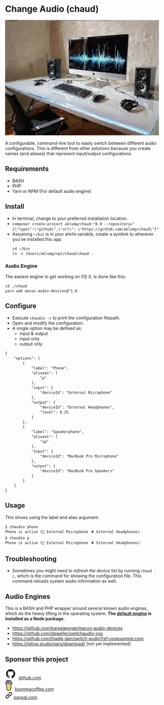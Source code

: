 # Change Audio (chaud)

![chaud](images/chaud.jpg)

A configurable, command-line tool to easily switch between different audio configurations. This is different from other solutions because you create names (and aliases) that represent input/output configurations.

## Requirements

* BASH
* PHP
* Yarn or NPM (For default audio engine)

## Install

* In terminal, change to your preferred installation location.
* `composer create-project aklump/chaud:^0.0 --repository="{\"type\":\"github\",\"url\": \"https://github.com/aklump/chaud\"}"`
* Assuming `~/bin` is in your `$PATH` variable, create a symlink to wherever you've installed this app.
  ```shell
  cd ~/bin
  ln -s /Users/aklump/opt/chaud/chaud .
  ```

### Audio Engine

The easiest engine to get working on OS X, is done like this:

```shell
cd ./chaud
yarn add macos-audio-devices@^1.0
```

## Configure

* Execute `chaudio -c` to print the configuration filepath.
* Open and modify the configuration.
* A single option may be defined as:
    * input & output
    * input only
    * output only

```
{
    "options": [
        {
            "label": "Phone",
            "aliases": [
                "p"
            ],
            "input": {
                "deviceId": "External Microphone"
            },
            "output": {
                "deviceId": "External Headphones",
                "level": 0.25
            }
        },
        {
            "label": "Speakerphone",
            "aliases": [
                "sp"
            ],
            "input": {
                "deviceId": "MacBook Pro Microphone"
            },
            "output": {
                "deviceId": "MacBook Pro Speakers"
            }
        }
    ]
}
```

## Usage

This shows using the label and alias argument.

```
$ chaudio phone
Phone is active (🎤 External Microphone 🔈 External Headphones)
$ chaudio p
Phone is active (🎤 External Microphone 🔈 External Headphones)
```

## Troubleshooting

* Sometimes you might need to *refresh the device* list by running `chaud -c`, which is the command for showing the configuration file. This command reloads system audio information as well.


## Audio Engines

This is a BASH and PHP wrapper around several known audio engines, which do the heavy lifting in the operating system.  **The [default engine](https://github.com/karaggeorge/macos-audio-devices) is installed as a Node package.**

* https://github.com/karaggeorge/macos-audio-devices
* https://github.com/deweller/switchaudio-osx
* https://github.com/hladik-dan/switch-audio?ref=iosexample.com
* https://retina.studio/ears/download/ [not yet implemented]

## Sponsor this project


  <div><svg width="36" height="36" viewBox="0 0 48 48" fill="none" xmlns="http://www.w3.org/2000/svg"><circle cx="24" cy="24" r="20" fill="#181717"/><path d="M6.813 34.235a20.056 20.056 0 0 0 10.864 8.743c1 .183 1.366-.434 1.366-.965 0-.22-.004-.607-.01-1.126-.005-.602-.012-1.38-.018-2.275-5.563 1.209-6.736-2.681-6.736-2.681-.91-2.31-2.221-2.925-2.221-2.925-1.816-1.24.137-1.216.137-1.216 2.008.142 3.063 2.061 3.063 2.061 1.784 3.056 4.682 2.173 5.821 1.663.182-1.293.698-2.175 1.27-2.675-4.441-.504-9.11-2.22-9.11-9.884 0-2.183.78-3.969 2.059-5.367-.207-.506-.893-2.54.195-5.293 0 0 1.68-.538 5.5 2.05A19.154 19.154 0 0 1 24 13.672c1.698.008 3.41.23 5.007.673 3.819-2.588 5.495-2.05 5.495-2.05 1.091 2.754.405 4.787.198 5.293 1.282 1.398 2.057 3.183 2.057 5.366 0 7.684-4.677 9.375-9.132 9.87.718.617 1.358 1.837 1.358 3.704 0 1.787-.011 3.344-.019 4.376-.003.51-.006.892-.006 1.11 0 .535.36 1.157 1.375.962a20.043 20.043 0 0 0 9.207-6.386C35.873 41.11 30.274 44 24 44c-7.306 0-13.696-3.917-17.187-9.765z" fill="#fff"/></svg>
&nbsp;<a href="https://github.com/sponsors/aklump">github.com</a></div>

  <div><svg width="24" height="34" viewBox="0 0 27 39" fill="none" xmlns="http://www.w3.org/2000/svg"><path d="M14.32 17.912c-1.392.596-2.972 1.272-5.02 1.272a9.507 9.507 0 0 1-2.534-.35l1.416 14.543a2.43 2.43 0 0 0 2.422 2.23s2.008.104 2.678.104c.722 0 2.884-.104 2.884-.104a2.43 2.43 0 0 0 2.422-2.23l1.517-16.07c-.678-.231-1.363-.385-2.134-.385-1.334 0-2.409.459-3.65.99z" fill="#FD0"/><path d="M26.658 10.36l-.213-1.075c-.191-.965-.626-1.877-1.617-2.226-.317-.112-.677-.16-.921-.39-.244-.232-.316-.59-.372-.923-.104-.611-.202-1.222-.31-1.832-.091-.524-.164-1.113-.405-1.594-.313-.645-.962-1.023-1.608-1.273a9.27 9.27 0 0 0-1.01-.312c-1.614-.426-3.31-.582-4.97-.672a41.712 41.712 0 0 0-5.975.1C7.777.296 6.22.46 4.815.97c-.514.188-1.043.412-1.434.81-.48.487-.636 1.24-.286 1.849.25.432.67.737 1.117.939a9.05 9.05 0 0 0 1.814.59c1.737.384 3.535.535 5.31.599 1.966.079 3.936.015 5.893-.193a33.78 33.78 0 0 0 1.449-.191c.568-.087.932-.83.765-1.347-.2-.619-.739-.859-1.347-.765l-.269.04-.064.01c-.207.025-.413.05-.619.072-.426.046-.853.084-1.28.113a43.05 43.05 0 0 1-5.71.01 35.996 35.996 0 0 1-1.87-.173L8.1 3.311l-.04-.006-.192-.028a20.16 20.16 0 0 1-1.17-.208.176.176 0 0 1 0-.343h.008a18.975 18.975 0 0 1 1.353-.238h.003c.212-.014.425-.052.636-.077a40.497 40.497 0 0 1 5.533-.195 36.537 36.537 0 0 1 3.258.233c.073.01.147.02.22.028l.149.022c.431.064.86.142 1.288.234.633.138 1.446.182 1.728.876.09.22.13.465.18.696l.063.294a.383.383 0 0 1 .13 2.56h-.004l-.091.013-.09.012a55.401 55.401 0 0 1-2.554.271 59.293 59.293 0 0 1-5.107.206 59.883 59.883 0 0 1-7.588-.49c.191.024-.138-.02-.205-.029a43.803 43.803 0 0 1-.47-.068c-.525-.079-1.047-.176-1.57-.26-.634-.105-1.24-.053-1.813.26-.47.257-.852.652-1.092 1.132-.247.51-.32 1.067-.431 1.616-.11.55-.283 1.14-.218 1.704.14 1.217.991 2.205 2.215 2.427a64.094 64.094 0 0 0 18.32.607.78.78 0 0 1 .863.857l-.116 1.125-.7 6.822c-.243 2.388-.488 4.776-.735 7.163l-.208 2.017c-.067.661-.077 1.344-.202 1.998-.198 1.028-.895 1.66-1.91 1.891-.931.212-1.882.323-2.837.332-1.058.005-2.115-.042-3.173-.036-1.13.006-2.513-.098-3.385-.938-.766-.739-.872-1.895-.977-2.895-.139-1.323-.277-2.647-.413-3.97l-.767-7.358-.496-4.76-.024-.236c-.06-.568-.462-1.124-1.095-1.096-.543.024-1.16.485-1.096 1.095l.368 3.53.76 7.301.649 6.223c.041.397.08.795.124 1.193.239 2.171 1.897 3.342 3.95 3.671 1.2.193 2.429.233 3.646.253 1.56.025 3.136.085 4.671-.198 2.274-.417 3.98-1.936 4.224-4.291l.209-2.041.692-6.75.755-7.354.345-3.37a.782.782 0 0 1 .63-.688c.65-.127 1.272-.343 1.735-.838.736-.788.883-1.815.622-2.851zm-24.463.728c.01-.005-.008.08-.016.12-.001-.06.002-.113.016-.12zm.063.488c.006-.004.021.017.037.042-.024-.023-.04-.04-.037-.042zm.062.082c.023.038.035.062 0 0zm.125.101h.003c0 .004.006.007.008.011a.078.078 0 0 0-.011-.01zm21.826-.151c-.234.222-.586.325-.934.377-3.9.579-7.858.872-11.802.742-2.822-.096-5.615-.41-8.409-.804-.274-.039-.57-.089-.759-.29-.354-.381-.18-1.148-.088-1.608.085-.421.246-.983.748-1.043.782-.092 1.69.238 2.464.356a46.65 46.65 0 0 0 2.806.341c4.006.365 8.08.309 12.068-.225a50.281 50.281 0 0 0 2.173-.341c.643-.115 1.356-.332 1.744.334.267.454.302 1.061.261 1.574a.878.878 0 0 1-.273.587h.001z" fill="#0D0C22"/></svg>
&nbsp;<a href="https://buymeacoffee.com/aklump">buymeacoffee.com</a></div>

  <div><svg class="octicon octicon-link color-fg-muted" viewBox="0 0 16 16" width="24" height="24"><path d="M7.775 3.275l1.25-1.25a3.5 3.5 0 1 1 4.95 4.95l-2.5 2.5a3.5 3.5 0 0 1-4.95 0 .751.751 0 0 1 .018-1.042.751.751 0 0 1 1.042-.018 1.998 1.998 0 0 0 2.83 0l2.5-2.5a2.002 2.002 0 0 0-2.83-2.83l-1.25 1.25a.751.751 0 0 1-1.042-.018.751.751 0 0 1-.018-1.042zm-4.69 9.64a1.998 1.998 0 0 0 2.83 0l1.25-1.25a.751.751 0 0 1 1.042.018.751.751 0 0 1 .018 1.042l-1.25 1.25a3.5 3.5 0 1 1-4.95-4.95l2.5-2.5a3.5 3.5 0 0 1 4.95 0 .751.751 0 0 1-.018 1.042.751.751 0 0 1-1.042.018 1.998 1.998 0 0 0-2.83 0l-2.5 2.5a1.998 1.998 0 0 0 0 2.83z"/></svg>&nbsp;<a href="https://www.paypal.com/cgi-bin/webscr?cmd=_s-xclick&hosted_button_id=4E5KZHDQCEUV8&item_name=Open%20Source%20Sponsorship">paypal.com</a></div>
